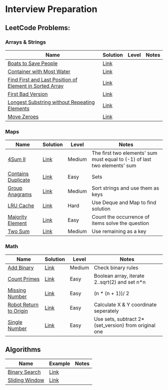 # Interview Preparation

## LeetCode Problems:

### Arrays & Strings
| Name |  Solution | Level | Notes |
|---|----------------|---|---|
[Boats to Save People](https://leetcode.com/problems/boats-to-save-people/)| [Link](https://github.com/dkarakay/interview/blob/main/leetcode/arrays-strings/boats_to_save_people.py)
[Container with Most Water](https://leetcode.com/problems/container-with-most-water/)| [Link](https://github.com/dkarakay/interview/blob/main/leetcode/arrays-strings/container_with_most_water.py)
[Find First and Last Position of Element in Sorted Array](https://leetcode.com/problems/find-first-and-last-position-of-element-in-sorted-array/)| [Link](https://github.com/dkarakay/interview/blob/main/leetcode/arrays-strings/find_first_and_last_position_of_element_in_sorted_array.py)
[First Bad Version](https://leetcode.com/problems/first-bad-version/)| [Link](https://github.com/dkarakay/interview/blob/main/leetcode/arrays-strings/first_bad_version.py)
[Longest Substring without Repeating Elements](https://leetcode.com/problems/longest-substring-without-repeating-elements/)|[Link](https://github.com/dkarakay/interview/blob/main/leetcode/arrays-strings/longest_substring_without_repeating_elements.py)
[Move Zeroes](https://leetcode.com/problems/move-zeroes/)|[Link](https://github.com/dkarakay/interview/blob/main/leetcode/arrays-strings/move_zeroes.py)

### Maps
| Name |  Solution | Level | Notes |
|---|----------------|---|---|
[4Sum II](https://leetcode.com/problems/4sum-ii/)| [Link](https://github.com/dkarakay/interview/blob/main/leetcode/maps/4sum_ii.py)| Medium | The first two elements' sum must equal to (-1) of last two elements' sum
[Contains Duplicate](https://leetcode.com/problems/contains-duplicate/)| [Link](https://github.com/dkarakay/interview/blob/main/leetcode/maps/contains_duplicate.py) | Easy | Sets
[Group Anagrams](https://leetcode.com/problems/group-anagrams/)| [Link](https://github.com/dkarakay/interview/blob/main/leetcode/maps/group_anagrams.py) | Medium | Sort strings and use them as keys
[LRU Cache](https://leetcode.com/problems/lru-cache/)| [Link](https://github.com/dkarakay/interview/blob/main/leetcode/maps/lru_cache.py) | Hard | Use Deque and Map to find solution
[Majority Element](https://leetcode.com/problems/majority-element/)| [Link](https://github.com/dkarakay/interview/blob/main/leetcode/maps/majority_element.py) | Easy | Count the occurrence of items solve the question
[Two Sum](https://leetcode.com/problems/two-sum/)| [Link](https://github.com/dkarakay/interview/blob/main/leetcode/maps/two_sum.py) | Medium | Use remaining as a key

### Math
| Name |  Solution | Level | Notes |
|---|----------------|---|---|
[Add Binary](https://leetcode.com/problems/add-binary/)| [Link](https://github.com/dkarakay/interview/blob/main/leetcode/math/add_binary.py) | Medium | Check binary rules
[Count Primes](https://leetcode.com/problems/count-primes/)| [Link](https://github.com/dkarakay/interview/blob/main/leetcode/math/count_primes.py) | Easy | Boolean array, iterate 2..sqrt(2) and set n*n
[Missing Number](https://leetcode.com/problems/missing-number/)|[Link](https://github.com/dkarakay/interview/blob/main/leetcode/math/missing_number.py)| Easy | (n * (n + 1))/ 2
[Robot Return to Origin](https://leetcode.com/problems/robot-return-to-origin/)| [Link](https://github.com/dkarakay/interview/blob/main/leetcode/math/robot_return_to_origin.py) | Easy | Calculate X & Y coordinate seperately
[Single Number](https://leetcode.com/problems/count-primes/)|[Link](https://github.com/dkarakay/interview/blob/main/leetcode/math/single_number.py) | Easy | Use sets, subtract 2*(set_version) from original one

## Algorithms
| Name |  Example | Notes |
|---|----------------|---|
[Binary Search](https://en.wikipedia.org/wiki/Binary_search_algorithm) | [Link](https://github.com/dkarakay/interview/blob/main/algorithms/binary_search.py) 
[Sliding Window](https://www.geeksforgeeks.org/window-sliding-technique/) | [Link](https://github.com/dkarakay/interview/blob/main/algorithms/sliding_window.py) 